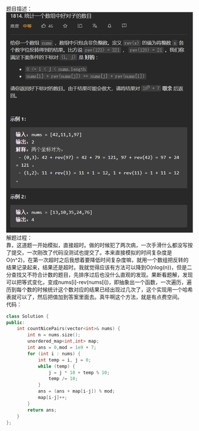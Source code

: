 题目描述：  
![image](/basical/array/image/image38.png)  
解题过程：  
靠，这道题一开始模拟，直接超时。做的时候犯了两次病，一次手滑什么都没写按了提交，一次刚改了代码没测试也提交了。本来直接模拟的时间复杂度是O(n^2)，在第一次超时之后我想着要降低时间复杂度嘛，就用一个数组把反转的结果记录起来，结果还是超时。我就觉得应该有方法可以降到O(nlog(n))，但是二分查找又不符合计数的题目，先排序过后也没什么直观的发现。果断看题解，发现可以把等式变化，变成nums[i]-rev(nums[i])，即抽象出一个函数，一次遍历，遍历到每个数的时候统计这个数对应的结果已经出现过几次了，这个实现用一个哈希表就可以了，然后把值加到答案里面去。真牛啊这个方法，就是有点费空间。  
代码：  
```cpp
class Solution {
public:
    int countNicePairs(vector<int>& nums) {
        int n = nums.size();
        unordered_map<int,int> map;
        int ans = 0,mod = 1e9 + 7;
        for (int i : nums) {
            int temp = i, j = 0;
            while (temp) {
                j = j * 10 + temp % 10;
                temp /= 10;
            }
            ans = (ans + map[i-j]) % mod;
            map[i-j]++;
        }
        return ans;
    }
};
```